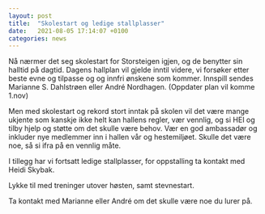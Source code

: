 ```yaml
---
layout: post
title:  "Skolestart og ledige stallplasser"
date:   2021-08-05 17:14:07 +0100
categories: news
---
```


Nå nærmer det seg skolestart for Storsteigen igjen, og de benytter sin halltid på dagtid. Dagens hallplan vil gjelde inntil videre, vi forsøker etter beste evne og tilpasse og og innfri ønskene som kommer. Innspill sendes Marianne S. Dahlstrøen eller André Nordhagen. (Oppdater plan vil komme 1.nov)

Men med skolestart og rekord stort inntak på skolen vil det være mange ukjente som kanskje ikke helt kan hallens regler, vær vennlig, og si HEI og tilby hjelp og støtte om det skulle være behov. Vær en god ambassadør og inkluder nye medlemmer inn i hallen vår og hestemiljøet. Skulle det være noe, så si ifra på en vennlig måte.


I tillegg har vi fortsatt ledige stallplasser, for oppstalling ta kontakt med Heidi Skybak.

Lykke til med treninger utover høsten, samt stevnestart.

Ta kontakt med Marianne eller André om det skulle være noe du lurer på. 
